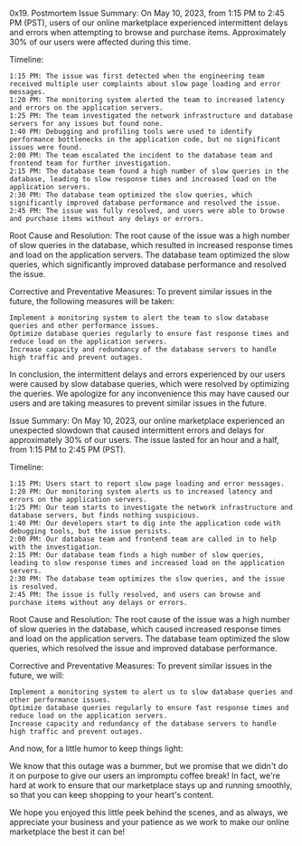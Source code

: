 0x19. Postmortem
Issue Summary:
On May 10, 2023, from 1:15 PM to 2:45 PM (PST), users of our online marketplace experienced intermittent delays and errors when attempting to browse and purchase items. Approximately 30% of our users were affected during this time.

Timeline:

    1:15 PM: The issue was first detected when the engineering team received multiple user complaints about slow page loading and error messages.
    1:20 PM: The monitoring system alerted the team to increased latency and errors on the application servers.
    1:25 PM: The team investigated the network infrastructure and database servers for any issues but found none.
    1:40 PM: Debugging and profiling tools were used to identify performance bottlenecks in the application code, but no significant issues were found.
    2:00 PM: The team escalated the incident to the database team and frontend team for further investigation.
    2:15 PM: The database team found a high number of slow queries in the database, leading to slow response times and increased load on the application servers.
    2:30 PM: The database team optimized the slow queries, which significantly improved database performance and resolved the issue.
    2:45 PM: The issue was fully resolved, and users were able to browse and purchase items without any delays or errors.

Root Cause and Resolution:
The root cause of the issue was a high number of slow queries in the database, which resulted in increased response times and load on the application servers. The database team optimized the slow queries, which significantly improved database performance and resolved the issue.

Corrective and Preventative Measures:
To prevent similar issues in the future, the following measures will be taken:

    Implement a monitoring system to alert the team to slow database queries and other performance issues.
    Optimize database queries regularly to ensure fast response times and reduce load on the application servers.
    Increase capacity and redundancy of the database servers to handle high traffic and prevent outages.

In conclusion, the intermittent delays and errors experienced by our users were caused by slow database queries, which were resolved by optimizing the queries. We apologize for any inconvenience this may have caused our users and are taking measures to prevent similar issues in the future.

Issue Summary:
On May 10, 2023, our online marketplace experienced an unexpected slowdown that caused intermittent errors and delays for approximately 30% of our users. The issue lasted for an hour and a half, from 1:15 PM to 2:45 PM (PST).

Timeline:

    1:15 PM: Users start to report slow page loading and error messages.
    1:20 PM: Our monitoring system alerts us to increased latency and errors on the application servers.
    1:25 PM: Our team starts to investigate the network infrastructure and database servers, but finds nothing suspicious.
    1:40 PM: Our developers start to dig into the application code with debugging tools, but the issue persists.
    2:00 PM: Our database team and frontend team are called in to help with the investigation.
    2:15 PM: Our database team finds a high number of slow queries, leading to slow response times and increased load on the application servers.
    2:30 PM: The database team optimizes the slow queries, and the issue is resolved.
    2:45 PM: The issue is fully resolved, and users can browse and purchase items without any delays or errors.

Root Cause and Resolution:
The root cause of the issue was a high number of slow queries in the database, which caused increased response times and load on the application servers. The database team optimized the slow queries, which resolved the issue and improved database performance.

Corrective and Preventative Measures:
To prevent similar issues in the future, we will:

    Implement a monitoring system to alert us to slow database queries and other performance issues.
    Optimize database queries regularly to ensure fast response times and reduce load on the application servers.
    Increase capacity and redundancy of the database servers to handle high traffic and prevent outages.

And now, for a little humor to keep things light:

We know that this outage was a bummer, but we promise that we didn't do it on purpose to give our users an impromptu coffee break! In fact, we're hard at work to ensure that our marketplace stays up and running smoothly, so that you can keep shopping to your heart's content.

We hope you enjoyed this little peek behind the scenes, and as always, we appreciate your business and your patience as we work to make our online marketplace the best it can be!

